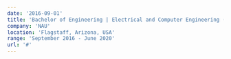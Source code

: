 ```yaml
---
date: '2016-09-01'
title: 'Bachelor of Engineering | Electrical and Computer Engineering (ECE) | Northern Arizona University'
company: 'NAU'
location: 'Flagstaff, Arizona, USA'
range: 'September 2016 - June 2020'
url: '#'
---
```


